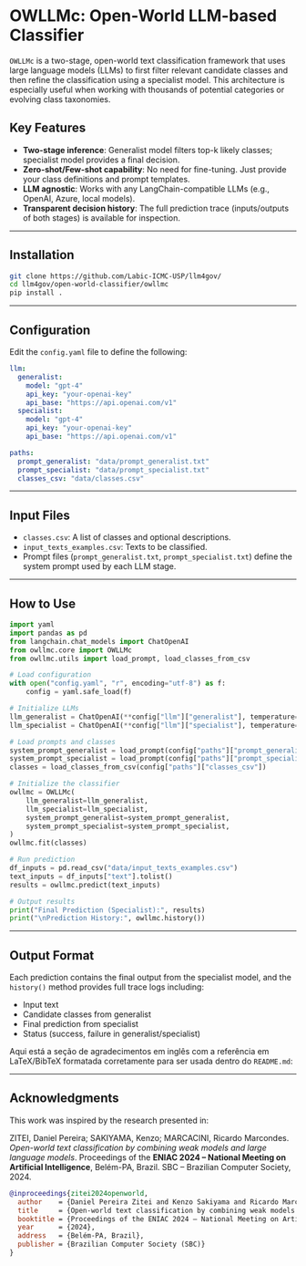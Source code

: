 # OWLLMc: Open-World LLM-based Classifier

`OWLLMc` is a two-stage, open-world text classification framework that uses large language models (LLMs) to first filter relevant candidate classes and then refine the classification using a specialist model. This architecture is especially useful when working with thousands of potential categories or evolving class taxonomies.

## Key Features

* **Two-stage inference**: Generalist model filters top-k likely classes; specialist model provides a final decision.
* **Zero-shot/Few-shot capability**: No need for fine-tuning. Just provide your class definitions and prompt templates.
* **LLM agnostic**: Works with any LangChain-compatible LLMs (e.g., OpenAI, Azure, local models).
* **Transparent decision history**: The full prediction trace (inputs/outputs of both stages) is available for inspection.

---

## Installation

```bash
git clone https://github.com/Labic-ICMC-USP/llm4gov/
cd llm4gov/open-world-classifier/owllmc
pip install .
```

---

## Configuration

Edit the `config.yaml` file to define the following:

```yaml
llm:
  generalist:
    model: "gpt-4"
    api_key: "your-openai-key"
    api_base: "https://api.openai.com/v1"
  specialist:
    model: "gpt-4"
    api_key: "your-openai-key"
    api_base: "https://api.openai.com/v1"

paths:
  prompt_generalist: "data/prompt_generalist.txt"
  prompt_specialist: "data/prompt_specialist.txt"
  classes_csv: "data/classes.csv"
```

---

## Input Files

* `classes.csv`: A list of classes and optional descriptions.
* `input_texts_examples.csv`: Texts to be classified.
* Prompt files (`prompt_generalist.txt`, `prompt_specialist.txt`) define the system prompt used by each LLM stage.

---

## How to Use

```python
import yaml
import pandas as pd
from langchain.chat_models import ChatOpenAI
from owllmc.core import OWLLMc
from owllmc.utils import load_prompt, load_classes_from_csv

# Load configuration
with open("config.yaml", "r", encoding="utf-8") as f:
    config = yaml.safe_load(f)

# Initialize LLMs
llm_generalist = ChatOpenAI(**config["llm"]["generalist"], temperature=0)
llm_specialist = ChatOpenAI(**config["llm"]["specialist"], temperature=0)

# Load prompts and classes
system_prompt_generalist = load_prompt(config["paths"]["prompt_generalist"])
system_prompt_specialist = load_prompt(config["paths"]["prompt_specialist"])
classes = load_classes_from_csv(config["paths"]["classes_csv"])

# Initialize the classifier
owllmc = OWLLMc(
    llm_generalist=llm_generalist,
    llm_specialist=llm_specialist,
    system_prompt_generalist=system_prompt_generalist,
    system_prompt_specialist=system_prompt_specialist,
)
owllmc.fit(classes)

# Run prediction
df_inputs = pd.read_csv("data/input_texts_examples.csv")
text_inputs = df_inputs["text"].tolist()
results = owllmc.predict(text_inputs)

# Output results
print("Final Prediction (Specialist):", results)
print("\nPrediction History:", owllmc.history())
```

---

## Output Format

Each prediction contains the final output from the specialist model, and the `history()` method provides full trace logs including:

* Input text
* Candidate classes from generalist
* Final prediction from specialist
* Status (success, failure in generalist/specialist)


Aqui está a seção de agradecimentos em inglês com a referência em LaTeX/BibTeX formatada corretamente para ser usada dentro do `README.md`:

---

## Acknowledgments

This work was inspired by the research presented in:

ZITEI, Daniel Pereira; SAKIYAMA, Kenzo; MARCACINI, Ricardo Marcondes. *Open-world text classification by combining weak models and large language models*. Proceedings of the **ENIAC 2024 – National Meeting on Artificial Intelligence**, Belém-PA, Brazil. SBC – Brazilian Computer Society, 2024.


```bibtex
@inproceedings{zitei2024openworld,
  author    = {Daniel Pereira Zitei and Kenzo Sakiyama and Ricardo Marcondes Marcacini},
  title     = {Open-world text classification by combining weak models and large language models},
  booktitle = {Proceedings of the ENIAC 2024 – National Meeting on Artificial Intelligence},
  year      = {2024},
  address   = {Belém-PA, Brazil},
  publisher = {Brazilian Computer Society (SBC)}
}
```


